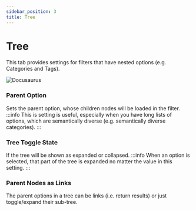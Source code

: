 ```yaml
---
sidebar_position: 3
title: Tree
---
```


# Tree

This tab provides settings for filters that have nested options (e.g. Categories and Tags).

![Docusaurus](/img/component/filter-tree.png)

### Parent Option
Sets the parent option, whose children nodes will be loaded in the filter.
:::info
This is setting is useful, especially when you have long lists of options, which are semantically diverse (e.g. semantically diverse categories).
:::

###  Tree Toggle State
If the tree will be shown as expanded or collapsed.
:::info
When an option is selected, that part of the tree is expanded no matter the value in this setting.
:::

###  Parent Nodes as Links
The parent options in a tree can be links (i.e. return results) or just toggle/expand their sub-tree.